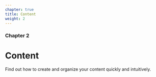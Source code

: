 ```yaml
---
chapter: true
title: Content
weight: 2
---
```


### Chapter 2

# Content

Find out how to create and organize your content quickly and intuitively.
